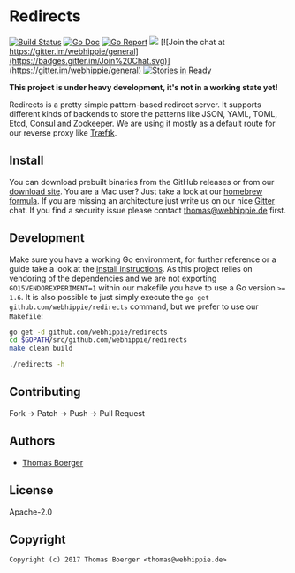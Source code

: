 # Redirects

[![Build Status](http://github.dronehippie.de/api/badges/webhippie/redirects/status.svg)](http://github.dronehippie.de/webhippie/redirects)
[![Go Doc](https://godoc.org/github.com/webhippie/redirects?status.svg)](http://godoc.org/github.com/webhippie/redirects)
[![Go Report](http://goreportcard.com/badge/github.com/webhippie/redirects)](http://goreportcard.com/report/github.com/webhippie/redirects)
[![](https://images.microbadger.com/badges/image/webhippie/redirects.svg)](http://microbadger.com/images/webhippie/redirects "Get your own image badge on microbadger.com")
[![Join the chat at https://gitter.im/webhippie/general](https://badges.gitter.im/Join%20Chat.svg)](https://gitter.im/webhippie/general)
[![Stories in Ready](https://badge.waffle.io/webhippie/redirects.svg?label=ready&title=Ready)](http://waffle.io/webhippie/redirects)

**This project is under heavy development, it's not in a working state yet!**

Redirects is a pretty simple pattern-based redirect server. It supports different kinds of backends to store the patterns like JSON, YAML, TOML, Etcd, Consul and Zookeeper. We are using it mostly as a default route for our reverse proxy like [Træfɪk](https://traefik.io/).


## Install

You can download prebuilt binaries from the GitHub releases or from our [download site](http://dl.webhippie.de/misc/redirects). You are a Mac user? Just take a look at our [homebrew formula](https://github.com/webhippie/homebrew-webhippie). If you are missing an architecture just write us on our nice [Gitter](https://gitter.im/webhippie/general) chat. If you find a security issue please contact thomas@webhippie.de first.


## Development

Make sure you have a working Go environment, for further reference or a guide take a look at the [install instructions](http://golang.org/doc/install.html). As this project relies on vendoring of the dependencies and we are not exporting `GO15VENDOREXPERIMENT=1` within our makefile you have to use a Go version `>= 1.6`. It is also possible to just simply execute the `go get github.com/webhippie/redirects` command, but we prefer to use our `Makefile`:

```bash
go get -d github.com/webhippie/redirects
cd $GOPATH/src/github.com/webhippie/redirects
make clean build

./redirects -h
```


## Contributing

Fork -> Patch -> Push -> Pull Request


## Authors

* [Thomas Boerger](https://github.com/tboerger)


## License

Apache-2.0


## Copyright

```
Copyright (c) 2017 Thomas Boerger <thomas@webhippie.de>
```
